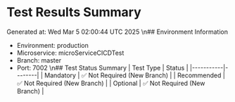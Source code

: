 # Test Results Summary
Generated at: Wed Mar  5 02:00:44 UTC 2025
\n## Environment Information
- Environment: production
- Microservice: microServiceCICDTest
- Branch: master
- Port: 7002
\n## Test Status Summary
| Test Type | Status |
|-----------|--------|
| Mandatory | ✅ Not Required (New Branch) |
| Recommended | ✅ Not Required (New Branch) |
| Optional | ✅ Not Required (New Branch) |
